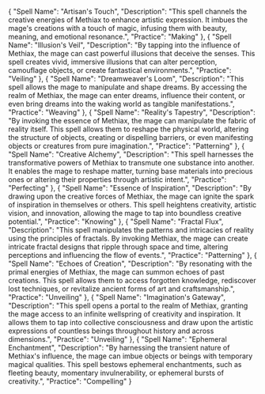 {
  "Spell Name": "Artisan's Touch",
  "Description": "This spell channels the creative energies of Methiax to enhance artistic expression. It imbues the mage's creations with a touch of magic, infusing them with beauty, meaning, and emotional resonance.",
  "Practice": "Making"
},
{
  "Spell Name": "Illusion's Veil",
  "Description": "By tapping into the influence of Methiax, the mage can cast powerful illusions that deceive the senses. This spell creates vivid, immersive illusions that can alter perception, camouflage objects, or create fantastical environments.",
  "Practice": "Veiling"
},
{
  "Spell Name": "Dreamweaver's Loom",
  "Description": "This spell allows the mage to manipulate and shape dreams. By accessing the realm of Methiax, the mage can enter dreams, influence their content, or even bring dreams into the waking world as tangible manifestations.",
  "Practice": "Weaving"
},
{
  "Spell Name": "Reality's Tapestry",
  "Description": "By invoking the essence of Methiax, the mage can manipulate the fabric of reality itself. This spell allows them to reshape the physical world, altering the structure of objects, creating or dispelling barriers, or even manifesting objects or creatures from pure imagination.",
  "Practice": "Patterning"
},
{
  "Spell Name": "Creative Alchemy",
  "Description": "This spell harnesses the transformative powers of Methiax to transmute one substance into another. It enables the mage to reshape matter, turning base materials into precious ones or altering their properties through artistic intent.",
  "Practice": "Perfecting"
},
{
  "Spell Name": "Essence of Inspiration",
  "Description": "By drawing upon the creative forces of Methiax, the mage can ignite the spark of inspiration in themselves or others. This spell heightens creativity, artistic vision, and innovation, allowing the mage to tap into boundless creative potential.",
  "Practice": "Knowing"
},
{
  "Spell Name": "Fractal Flux",
  "Description": "This spell manipulates the patterns and intricacies of reality using the principles of fractals. By invoking Methiax, the mage can create intricate fractal designs that ripple through space and time, altering perceptions and influencing the flow of events.",
  "Practice": "Patterning"
},
{
  "Spell Name": "Echoes of Creation",
  "Description": "By resonating with the primal energies of Methiax, the mage can summon echoes of past creations. This spell allows them to access forgotten knowledge, rediscover lost techniques, or revitalize ancient forms of art and craftsmanship.",
  "Practice": "Unveiling"
},
{
  "Spell Name": "Imagination's Gateway",
  "Description": "This spell opens a portal to the realm of Methiax, granting the mage access to an infinite wellspring of creativity and inspiration. It allows them to tap into collective consciousness and draw upon the artistic expressions of countless beings throughout history and across dimensions.",
  "Practice": "Unveiling"
},
{
  "Spell Name": "Ephemeral Enchantment",
  "Description": "By harnessing the transient nature of Methiax's influence, the mage can imbue objects or beings with temporary magical qualities. This spell bestows ephemeral enchantments, such as fleeting beauty, momentary invulnerability, or ephemeral bursts of creativity.",
  "Practice": "Compelling"
}